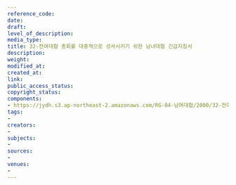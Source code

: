 ```yaml
---
reference_code: 
date: 
draft: 
level_of_description: 
media_type: 
title: 32-전여대협 총회를 대중적으로 성사시키기 위한 남녀대협 긴급지침서
description: 
weight: 
modified_at: 
created_at: 
link: 
public_access_status: 
copyright_status: 
components:
- https://jydh.s3.ap-northeast-2.amazonaws.com/RG-04-남여대협/2000/32-전여대협+총회를+대중적으로+성사시키기+위한+남녀대협+긴급지침서.pdf
tags:
- 
creators:
- 
subjects:
- 
sources:
- 
venues:
- 
---
```

